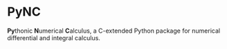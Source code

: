 # PyNC

**Py**thonic **N**umerical **C**alculus, a C-extended Python package for numerical differential and integral calculus.
